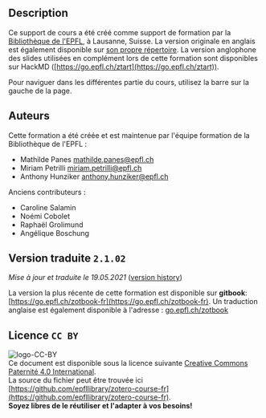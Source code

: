 ## Description
Ce support de cours a été créé comme support de formation par la [Bibliothèque de l'EPFL](https://www.epfl.ch/campus/library/fr/bibliotheque/), à Lausanne, Suisse. La version originale en anglais est également disponible sur [son propre répertoire](https://github.com/epfllibrary/zotero-course).  La version anglophone des slides utilisées en complément lors de cette formation sont disponibles sur HackMD ([https://go.epfl.ch/ztart](https://go.epfl.ch/ztart)).

Pour naviguer dans les différentes partie du cours, utilisez la barre sur la gauche de la page.

## Auteurs

Cette formation a été créée et est maintenue par l'équipe formation de la Bibliothèque de l'EPFL :   

+ Mathilde Panes [mathilde.panes@epfl.ch](mailto:mathilde.panes@epfl.ch)  
+ Miriam Petrilli [miriam.petrilli@epfl.ch](mailto:miriam.petrilli@epfl.ch) 
+ Anthony Hunziker [anthony.hunziker@epfl.ch](anthony.hunziker@epfl.ch) 

Anciens contributeurs : 
+ Caroline Salamin
+ Noémi Cobolet
+ Raphaël Grolimund
+ Angélique Boschung

## Version traduite `2.1.02`

*Mise à jour et traduite le 19.05.2021* ([version history](X-references.md))

La version la plus récente de cette formation est disponible sur **gitbook**: [https://go.epfl.ch/zotbook-fr](https://go.epfl.ch/zotbook-fr).
Un traduction anglaise est également disponible à l'adresse : [go.epfl.ch/zotbook](https://go.epfl.ch/zotbook)


## Licence `CC BY`
![logo-CC-BY](img/cc-by.svg)   
Ce document est disponible sous la licence suivante  [Creative Commons Paternité 4.0 International](http://creativecommons.org/licenses/by/4.0/deed.fr).   
La source du fichier peut être trouvée ici [https://github.com/epfllibrary/zotero-course-fr](https://github.com/epfllibrary/zotero-course-fr).   
**Soyez libres de le réutiliser et l'adapter à vos besoins!**   
